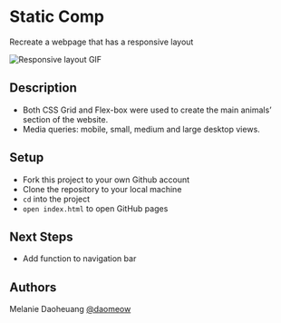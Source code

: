 # Static Comp
Recreate a webpage that has a responsive layout

![Responsive layout GIF](https://media.giphy.com/media/GiYgUkWgPJV09ZG4D4/giphy.gif)
## Description
- Both CSS Grid and Flex-box were used to create the main animals’ section of the website. 
- Media queries: mobile, small, medium and large desktop views.
## Setup
- Fork this project to your own Github account
- Clone the repository to your local machine
- `cd` into the project
- `open index.html` to open GitHub pages
## Next Steps
- Add function to navigation bar
## Authors
Melanie Daoheuang [@daomeow](https://github.com/daomeow) 
